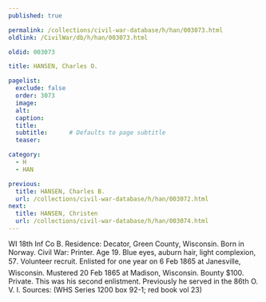 ```yaml
---
published: true

permalink: /collections/civil-war-database/h/han/003073.html
oldlink: /CivilWar/db/h/han/003073.html

oldid: 003073

title: HANSEN, Charles O.

pagelist:
  exclude: false
  order: 3073
  image: 
  alt:
  caption:
  title:
  subtitle:      # Defaults to page subtitle
  teaser:

category: 
  - H 
  - HAN

previous:
  title: HANSEN, Charles B.
  url: /collections/civil-war-database/h/han/003072.html  
next:
  title: HANSEN, Christen
  url: /collections/civil-war-database/h/han/003074.html   
---
```

WI 18th Inf Co B. Residence: Decator, Green County, Wisconsin. Born in Norway. Civil War: Printer. Age 19. Blue eyes, auburn hair, light complexion, 5&#146;7&#148;. Volunteer recruit. Enlisted for one year on 6 Feb 1865 at Janesville, Wisconsin. Mustered 20 Feb 1865 at Madison, Wisconsin. Bounty $100. Private. This was his second enlistment. Previously he served in the 86th O. V. I. Sources: (WHS Series 1200 box 92-1; red book vol 23)